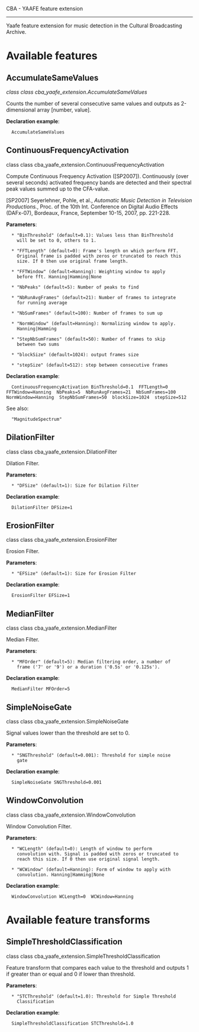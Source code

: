 CBA - YAAFE feature extension
*****************************

Yaafe feature extension for music detection in the Cultural
Broadcasting Archive.


Available features
==================


AccumulateSameValues
--------------------

_class class cba_yaafe_extension.AccumulateSameValues_

   Counts the number of several consecutive same values and outputs as
   2-dimensional array [number, value].

   **Declaration example**:

      AccumulateSameValues


ContinuousFrequencyActivation
-----------------------------

class class cba_yaafe_extension.ContinuousFrequencyActivation

   Compute Continuous Frequency Activation ([SP2007]).   Continuously
   (over several seconds) activated frequency bands are detected and
   their spectral peak values summed up to the CFA-value.

   [SP2007] Seyerlehner, Pohle, et al., *Automatic Music Detection in
            Television Productions.*, Proc. of the 10th Int.
            Conference on Digital Audio Effects (DAFx-07), Bordeaux,
            France, September 10-15, 2007, pp. 221-228.

   **Parameters**:

      * "BinThreshold" (default=0.1): Values less than BinThreshold
        will be set to 0, others to 1.

      * "FFTLength" (default=0): Frame's length on which perform FFT.
        Original frame is padded with zeros or truncated to reach this
        size. If 0 then use original frame length.

      * "FFTWindow" (default=Hanning): Weighting window to apply
        before fft. Hanning|Hamming|None

      * "NbPeaks" (default=5): Number of peaks to find

      * "NbRunAvgFrames" (default=21): Number of frames to integrate
        for running average

      * "NbSumFrames" (default=100): Number of frames to sum up

      * "NormWindow" (default=Hanning): Normalizing window to apply.
        Hanning|Hamming

      * "StepNbSumFrames" (default=50): Number of frames to skip
        between two sums

      * "blockSize" (default=1024): output frames size

      * "stepSize" (default=512): step between consecutive frames

   **Declaration example**:

      ContinuousFrequencyActivation BinThreshold=0.1  FFTLength=0  FFTWindow=Hanning  NbPeaks=5  NbRunAvgFrames=21  NbSumFrames=100  NormWindow=Hanning  StepNbSumFrames=50  blockSize=1024  stepSize=512

   See also:

      "MagnitudeSpectrum"


DilationFilter
--------------

class class cba_yaafe_extension.DilationFilter

   Dilation Filter.

   **Parameters**:

      * "DFSize" (default=1): Size for Dilation Filter

   **Declaration example**:

      DilationFilter DFSize=1


ErosionFilter
-------------

class class cba_yaafe_extension.ErosionFilter

   Erosion Filter.

   **Parameters**:

      * "EFSize" (default=1): Size for Erosion Filter

   **Declaration example**:

      ErosionFilter EFSize=1


MedianFilter
------------

class class cba_yaafe_extension.MedianFilter

   Median Filter.

   **Parameters**:

      * "MFOrder" (default=5): Median filtering order, a number of
        frame ('7' or '9') or a duration ('0.5s' or '0.125s').

   **Declaration example**:

      MedianFilter MFOrder=5


SimpleNoiseGate
---------------

class class cba_yaafe_extension.SimpleNoiseGate

   Signal values lower than the threshold are set to 0.

   **Parameters**:

      * "SNGThreshold" (default=0.001): Threshold for simple noise
        gate

   **Declaration example**:

      SimpleNoiseGate SNGThreshold=0.001


WindowConvolution
-----------------

class class cba_yaafe_extension.WindowConvolution

   Window Convolution Filter.

   **Parameters**:

      * "WCLength" (default=0): Length of window to perform
        convolution with. Signal is padded with zeros or truncated to
        reach this size. If 0 then use original signal length.

      * "WCWindow" (default=Hanning): Form of window to apply with
        convolution. Hanning|Hamming|None

   **Declaration example**:

      WindowConvolution WCLength=0  WCWindow=Hanning


Available feature transforms
============================


SimpleThresholdClassification
-----------------------------

class class cba_yaafe_extension.SimpleThresholdClassification

   Feature transform that compares each value to the threshold and
   outputs 1 if greater than or equal and 0 if lower than threshold.

   **Parameters**:

      * "STCThreshold" (default=1.0): Threshold for Simple Threshold
        Classification

   **Declaration example**:

      SimpleThresholdClassification STCThreshold=1.0
